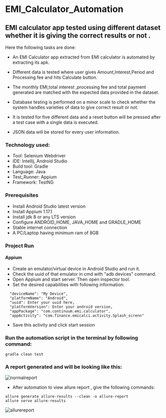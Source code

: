 # EMI_Calculator_Automation  

## EMI calculator app tested using different dataset whether it is giving the correct results or not .

Here the following tasks are done:

* An EMI Calculator app extracted from EMI calculator is automated by extracting its apk.  

* Different data is tested where user gives Amount,Interest,Period and Processing fee and hits Calculate button. 

* The monthly EMI,total interest ,processing fee and total payment generated are matched with the expected data provided in the dataset. 

* Database testing is performed on a minor scale to check whether the system handles varieties of data to give correct result or not.  

* It is tested for five different data and a reset button will be pressed after a test case with a single data is executed.  

* JSON data will be stored for every user information. 
  
### Technology used:  

* Tool: Selenium Webdriver  
* IDE: Intellij, Android Studio 
* Build tool: Gradle  
* Language: Java  
* Test_Runner: Appium 
* Framework: TestNG 

### Prerequisites 
* Install Android Studio latest version 
* Install Appium 1.17.1 
* Install jdk 8 or any LTS version  
* Configure ANDROID_HOME, JAVA_HOME and GRADLE_HOME 
* Stable internet connection
* A PC/Laptop having minimum ram of 8GB 

### Project Run 
#### Appium 
* Create an emulator/virtual device in Android Studio and run it.
* Check the uuid of that emulator in cmd with "adb devices" command.
* Open Appium and start server. Then open inspector tool.
* Set the desired capabilities with following information:    

```
  "deviceName": "My Device",
  "platformName": "Android",
  "uuid": Enter your uuid here,
  "platformVersion": Enter your android version,
  "appPackage": "com.continuum.emi.calculator",
  "appActivity": "com.finance.emicalci.activity.Splash_screnn"
``` 

* Save this activity and click start session    
### Run the automation script in the terminal by following command: 
 ```
 gradle clean test 
``` 
 ### A report generated and will be looking like this:  
 
 
 ![normalreport](https://user-images.githubusercontent.com/62753355/201164314-d3271a64-9a2f-4c26-a220-dac6e03d71c2.PNG)

 * After automation to view allure report , give the following commands:
 
 ```
 allure generate allure-results --clean -o allure-report
allure serve allure-results 
```   

![allurereport](https://user-images.githubusercontent.com/62753355/201164363-10ebef50-7cbf-44c4-bff2-45a81cda370b.PNG)
